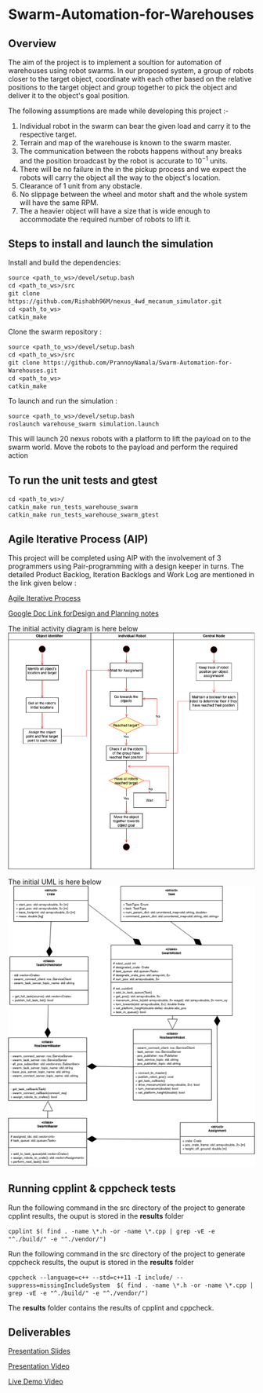 # Swarm-Automation-for-Warehouses

## Overview

The aim of the project is to implement a soultion for automation of warehouses using robot swarms. In our proposed system, a group of robots closer to the target object, coordinate with each other based on the relative positions to the target object and group together to pick the object and deliver it to the object's goal position.

The following assumptions are made while developing this project :-

  1. Individual robot in the swarm can bear the given load and carry it to the respective target.
  2. Terrain and map of the warehouse is known to the swarm master.
  3. The communication between the robots happens without any breaks and the position broadcast by the robot is accurate to $10^{-1}$ units.
  4. There will be no failure in the in the pickup process and we expect the robots will carry the object all the way to the object's location.
  5. Clearance of 1 unit from any obstacle.
  6. No slippage between the wheel and motor shaft and the whole system will have the same RPM.
  7. The a heavier object will have a size that is wide enough to accommodate the required number of robots to lift it.

## Steps to install and launch the simulation
  Install and build the dependencies:  
  ```
  source <path_to_ws>/devel/setup.bash
  cd <path_to_ws>/src
  git clone https://github.com/Rishabh96M/nexus_4wd_mecanum_simulator.git
  cd <path_to_ws>
  catkin_make
  ```

  Clone the swarm repository :
  ```
  source <path_to_ws>/devel/setup.bash
  cd <path_to_ws>/src
  git clone https://github.com/PrannoyNamala/Swarm-Automation-for-Warehouses.git
  cd <path_to_ws>
  catkin_make
  ```

  To launch and run the simulation :
  ```
  source <path_to_ws>/devel/setup.bash
  roslaunch warehouse_swarm simulation.launch
  ```
  This will launch 20 nexus robots with a platform to lift the payload on to the swarm world. Move the robots to the payload and perform the required action

## To run the unit tests and gtest
  ```
  cd <path_to_ws>/
  catkin_make run_tests_warehouse_swarm
  catkin_make run_tests_warehouse_swarm_gtest
  ```
## Agile Iterative Process (AIP)
This project will be completed using AIP with the involvement of 3 programmers using Pair-programming with a design keeper in turns. The detailed Product Backlog, Iteration Backlogs and Work Log are mentioned in the link given below :

[Agile Iterative Process](https://docs.google.com/spreadsheets/d/1AiBJ7fTTMpNdjacxr-WVjDRh2hcvcvK_cOTTBANr-Ac/edit#gid=0)

[Google Doc Link forDesign and Planning notes](https://docs.google.com/document/d/1R9V4Kxqv8dNjsHtDVxABXgzMm4t1GjswrSu_oFk5m9A/edit?usp=sharing)

The initial activity diagram is here below
![](UML/activity_diagram.png)

The initial UML is here below
![](UML/UML.png)

## Running cpplint & cppcheck tests
Run the following command in the src directory of the project to generate cpplint results, the ouput is stored in the **results** folder
```
cpplint $( find . -name \*.h -or -name \*.cpp | grep -vE -e "^./build/" -e "^./vendor/")
```
Run the following command in the src directory of the project to generate cppcheck results, the ouput is stored in the **results** folder
```
cppcheck --language=c++ --std=c++11 -I include/ --suppress=missingIncludeSystem  $( find . -name \*.h -or -name \*.cpp | grep -vE -e "^./build/" -e "^./vendor/")
```

The **results** folder contains the results of cpplint and cppcheck.

## Deliverables

[Presentation Slides](https://docs.google.com/presentation/d/1gjr_lBHrhyawHyKeFrmjXKeC7wYBOHz7vxMMBmv3Ud8/edit?usp=sharing)

[Presentation Video](https://drive.google.com/file/d/1xo3g0pxpBN4lciy5oa9pPvTb9mIMyZVg/view?usp=sharing)

[Live Demo Video](https://drive.google.com/file/d/1a_iwKQVGohLZxQPSo0FLmIcgGplTvW4j/view?usp=sharing)
